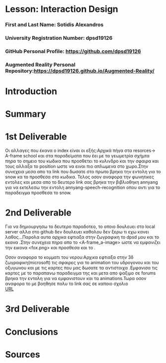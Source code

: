 # Lesson: Interaction Design

### First and Last Name: Sotidis Alexandros
### University Registration Number: dpsd19126
### GitHub Personal Profile: https://github.com/dpsd19126
### Augmented Reality Personal Repository:https://dpsd19126.github.io/Augmented-Reality/

# Introduction

# Summary


# 1st Deliverable
Οι αλλαγες που έκανα ο index είναι οι εξής:Αρχικά πήγα στα resorces-> Α-frame school και στα παραδείματα που έει  με τα γεωμετρία σχήμτα πηρα το σημειο του κωδικα που προσθετει το κυλινδρο και την σφαιρα και τους αλλαξα το position ωστε να ειναι πιο απλωμενα στο χωρο.Στην συνεχεια μεσα απο τα link που δωσατε στο πρωτο βρηκα την εντολη για το snow κα το προσθεσα στο κωδικα. Τελος οσον αναφορα την φωνητικες εντολες <start> και <stop> μεσα απο το δευτερο link σας βρηκα την βιβλιοθηκη annyang για να εκτελεσω την εντολη annyang-speech-recognition οπου αντι για το παραδειγμα προσθεσα το snow.


# 2nd Deliverable
  Για να δημιουργησω το δευτερο παραδοτεο, το οποιο δουλευει στο local server αλλα στο github δεν δουλευει καθολου δεν ξερω τι εχω κανει λαθος...Παρολα αυτα αρχικα εφτιαξα στην ζωγραφικη το dpsd μου και το εκανα <pattern>.Στην συνεχεια πηρα απο το <A-frame_a-image> ωστε να εμφανιζει την εικονα <fox.png> και προσθεσα και το <a-text>.
  
  Οσον αναφορα το κομματι του νερου:Αρχικα εφτιαξα στην 3δ ζωγραφικη(microsoft) τις σφαιρες για το animation του υδρογονου και του οξυγωνου και με τις καρτες που μας δωσατε τα αντιστοιχα <markers>.Εμφανισα τις καρτες με το παραπανω παραδειγμα της <A-frame> και μετα απο ψαξιμο σε forums βρηκα την εντολη <a-entity  gltf-model=""> για να εμφανιστουν και τα animations.Τωρα οσον αναφορα το <marker-distance> με βοηθησε πολυ το link σας σε καποιο σχολιο  
  [URL](https://stackoverflow.com/questions/61239107/how-to-get-marker-position-x-y-ar-js)
  
  
  
  

# 3rd Deliverable 


# Conclusions


# Sources
